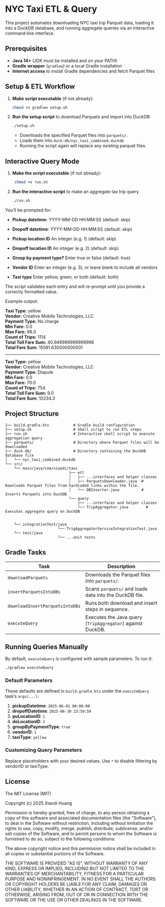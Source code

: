 # NYC Taxi ETL & Query

This project automates downloading NYC taxi trip Parquet data, loading it into a DuckDB database, and running aggregate queries via an interactive command‑line interface.

## Prerequisites

* **Java 14+** (JDK must be installed and on your PATH)
* **Gradle wrapper** (`gradlew`) or a local Gradle installation
* **Internet access** to install Gradle dependencies and fetch Parquet files 

## Setup & ETL Workflow

1. **Make script executable** (if not already):

   ```bash
   chmod +x gradlew setup.sh
   ```

2. **Run the setup script** to download Parquets and import into DuckDB:

   ```bash
   ./setup.sh
   ```

    * Downloads the specified Parquet files into `parquets/`.
    * Loads them into `duck-db/nyc_taxi_combined.duckdb`
    * Running the script again will replace any existing parquet files. 

## Interactive Query Mode 

1. **Make the script executable** (if not already):

   ```bash
    chmod +x run.sh
   ```

2. **Run the interactive script** to make an aggregate tax trip query

    ```bash
   ./run.sh
    ```

You’ll be prompted for:
    
* **Pickup datetime**: YYYY-MM-DD HH:MM:SS (default: skip)
    
* **Dropoff datetime**: YYYY-MM-DD HH:MM:SS (default: skip)
    
* **Pickup location ID** An integer (e.g. 1) (default: skip)
    
* **Dropoff location ID** An integer (e.g. 2) (default: skip)
    
* **Group by payment type?** Enter true or false (default: true)
    
* **Vendor ID** Enter an integer (e.g. 3), or leave blank to include all vendors
    
* **Taxi type** Enter yellow, green, or both (default: both)
    
The script validates each entry and will re-prompt until you provide a correctly formatted value.

Example output:

**Taxi Type:** yellow  
**Vendor:** Creative Mobile Technologies, LLC  
**Payment Type:** No charge  
**Min Fare:** 0.0  
**Max Fare:** 98.0  
**Count of Trips:** 1114  
**Total Toll Fare Sum:** 40.949999999999996  
**Total Fare Sum:** 15591.630000000001

---

**Taxi Type:** yellow  
**Vendor:** Creative Mobile Technologies, LLC  
**Payment Type:** Dispute  
**Min Fare:** 0.0  
**Max Fare:** 70.0  
**Count of Trips:** 754  
**Total Toll Fare Sum:** 9.0  
**Total Fare Sum:** 10234.3

## Project Structure

```
├── build.gradle.kts           # Gradle build configuration
├── setup.sh                   # Shell script to run ETL steps
├── run.sh                     # Interactive shell script to execute aggregation query
├── parquets/                  # Directory where Parquet files will be downloaded
├── duck-db/                   # Directory containing the DuckDB database file
│   └── nyc_taxi_combined.duckdb
└── src/
    └── main/java/com/xiaodi/taxi
                             ├── etl
                             │   ├── ...interfaces and helper classes    
                             │   ├── ParquetsDownloader.java  # Downloads Parquet files from hardcoded links within the file. 
                             │   └── DBInserter.java          # Inserts Parquets into DuckDB
                             └── query
                                 ├── ...interfaces and helper classes
                                 └── TripAggregator.java        # Executes aggregate query on DuckDB
                             
                                 
    └── integrationTest/java
                        └── TrigAggregatorServiceIntegrationTest.java 
    └── test/java
                        └── ...unit tests                                                          
```

## Gradle Tasks

| Task                            | Description                                                |
| ------------------------------- | ---------------------------------------------------------- |
| `downloadParquets`              | Downloads the Parquet files into `parquets/`.              |
| `insertParquetsIntoDBs`         | Scans `parquets/` and loads data into the DuckDB file.     |
| `downloadInsertParquetsIntoDBs` | Runs both download and insert steps in sequence.           |
| `executeQuery`                  | Executes the Java query (`TripAggregator`) against DuckDB. |

## Running Queries Manually

By default, `executeQuery` is configured with sample parameters. To run it:

```bash
./gradlew executeQuery
```

### Default Parameters

These defaults are defined in `build.gradle.kts` under the `executeQuery` task’s `args(...)`:

1. **pickupDatetime**:  `2025-06-01 00:00:00`
2. **dropoffDatetime**: `2025-06-30 23:59:59`
3. **puLocationID**:     `1`
4. **doLocationID**:     `2`
5. **groupByPaymentType**: `true`
6. **vendorID**:         `1`
7. **taxiType**:         `yellow`

### Customizing Query Parameters

Replace placeholders with your desired values. Use `*` to disable filtering by vendorID or taxiType.

## License
The MIT License (MIT)

Copyright (c) 2025 Xiaodi Huang

Permission is hereby granted, free of charge, to any person obtaining a copy of this software and associated documentation files (the "Software"), to deal in the Software without restriction, including without limitation the rights to use, copy, modify, merge, publish, distribute, sublicense, and/or sell copies of the Software, and to permit persons to whom the Software is furnished to do so, subject to the following conditions:

The above copyright notice and this permission notice shall be included in all copies or substantial portions of the Software.

THE SOFTWARE IS PROVIDED "AS IS", WITHOUT WARRANTY OF ANY KIND, EXPRESS OR IMPLIED, INCLUDING BUT NOT LIMITED TO THE WARRANTIES OF MERCHANTABILITY, FITNESS FOR A PARTICULAR PURPOSE AND NONINFRINGEMENT. IN NO EVENT SHALL THE AUTHORS OR COPYRIGHT HOLDERS BE LIABLE FOR ANY CLAIM, DAMAGES OR OTHER LIABILITY, WHETHER IN AN ACTION OF CONTRACT, TORT OR OTHERWISE, ARISING FROM, OUT OF OR IN CONNECTION WITH THE SOFTWARE OR THE USE OR OTHER DEALINGS IN THE SOFTWARE.

